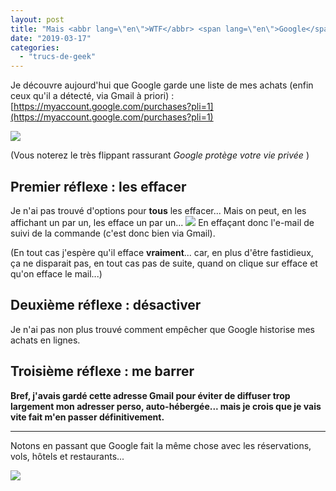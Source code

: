 ```yaml
---
layout: post
title: "Mais <abbr lang=\"en\">WTF</abbr> <span lang=\"en\">Google</span> ? (bis)"
date: "2019-03-17"
categories: 
  - "trucs-de-geek"
---
```


Je découvre aujourd'hui que Google garde une liste de mes achats (enfin ceux qu'il a détecté, via Gmail à priori) : [https://myaccount.google.com/purchases?pli=1](https://myaccount.google.com/purchases?pli=1)

![](/images/Capture-d’écran-2019-03-17-à-22.59.51-1024x553.png)

(Vous noterez le très flippant rassurant _Google protège votre vie privée_ )

## Premier réflexe : les effacer

Je n'ai pas trouvé d'options pour **tous** les effacer... Mais on peut, en les affichant un par un, les efface un par un... ![](/images/Capture-d’écran-2019-03-17-à-23.01.53-300x164.png) En effaçant donc l'e-mail de suivi de la commande (c'est donc bien via Gmail).

(En tout cas j'espère qu'il efface **vraiment**... car, en plus d'être fastidieux, ça ne disparait pas, en tout cas pas de suite, quand on clique sur efface et qu'on efface le mail...)

## Deuxième réflexe : désactiver

Je n'ai pas non plus trouvé comment empêcher que Google historise mes achats en lignes.

## Troisième réflexe : me barrer

**Bref, j'avais gardé cette adresse Gmail pour éviter de diffuser trop largement mon adresser perso, auto-hébergée... mais je crois que je vais vite fait m'en passer définitivement.**

* * *

Notons en passant que Google fait la même chose avec les réservations, vols, hôtels et restaurants...

![](/images/Capture-d’écran-2019-03-17-à-23.06.43-1024x493.png)
